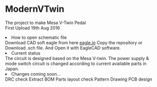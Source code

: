 # ModernVTwin
The project to make Mesa V-Twin Pedal<br>
First Upload 19th Aug 2016<br>


<li>How to open schematic file</li>
Download CAD soft eagle from here <a href = "https://cadsoft.io/">eagle.io</a>
Copy the repository or Download .sch file. And Open it with EagleCAD software.

<li>Current status</li>
The circuit is designed based on the Mesa V-twin.
The power supply & mode switch circuit is changed according to current available parts in Japan.

<li>Changes coming soon...</li>
DRC check
Extract BOM
Parts layout check
Pattern Drawing
PCB design
